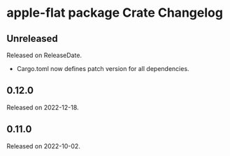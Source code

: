 # apple-flat package Crate Changelog

<!-- next-header -->

## Unreleased

Released on ReleaseDate.

* Cargo.toml now defines patch version for all dependencies.

## 0.12.0

Released on 2022-12-18.

## 0.11.0

Released on 2022-10-02.
